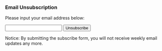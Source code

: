 ### Email Unsubscription


Please input your email address below:  

<form action="https://getsimpleform.com/messages?form_api_token=fa0e265a036d1eb4603fcf92def7e14b" method="post">
  <!-- the redirect_to is optional, the form will redirect to the referrer on submission -->
  <input type='hidden' name='redirect_to' value='https://yudong-94.github.io/personal-website/unsubscribe-success' />
  <!-- all your input fields here.... -->
  <input type='email' name='email-unsubscribe' />
  <input type='submit' value='Unsubscribe' />
</form>

Notice: By submitting the subscribe form, you will not receive weekly email updates any more.
